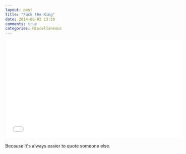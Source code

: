 ```yaml
---
layout: post
title: "Fuck the King"
date: 2014-06-02 13:20
comments: true
categories: Miscellaneous
---
```


<iframe width="560" height="315" src="//www.youtube.com/embed/MAusMcu513U" frameborder="0" allowfullscreen></iframe>

Because it's always easier to quote someone else.
